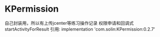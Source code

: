 # KPermission
自己封装用，所以有上传jcenter等练习操作记录
权限申请和回调式startActivityForResult
引用:
implementation 'com.solin:KPermission:0.2.7'
